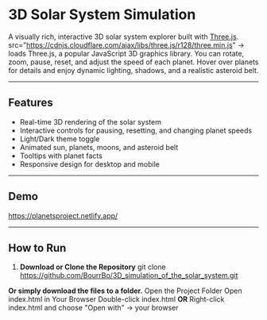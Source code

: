 # 3D Solar System Simulation

A visually rich, interactive 3D solar system explorer built with [Three.js](https://threejs.org/).  
src="https://cdnjs.cloudflare.com/ajax/libs/three.js/r128/three.min.js" -> loads Three.js, a popular JavaScript 3D graphics library.
You can rotate, zoom, pause, reset, and adjust the speed of each planet. Hover over planets for details and enjoy dynamic lighting, shadows, and a realistic asteroid belt.

---

## Features

- Real-time 3D rendering of the solar system
- Interactive controls for pausing, resetting, and changing planet speeds
- Light/Dark theme toggle
- Animated sun, planets, moons, and asteroid belt
- Tooltips with planet facts
- Responsive design for desktop and mobile

---

## Demo

https://planetsproject.netlify.app/

---

## How to Run

1. **Download or Clone the Repository**
   git clone <https://github.com/BourrBo/3D_simulation_of_the_solar_system.git>

**Or simply download the files to a folder.**
  Open the Project Folder
  Open index.html in Your Browser
  Double-click index.html
**OR**
  Right-click index.html and choose "Open with" → your browser
